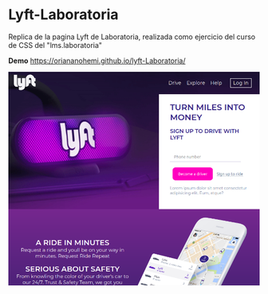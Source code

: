 # Lyft-Laboratoria

Replica de la pagina Lyft de Laboratoria, realizada como ejercicio del curso de CSS del "lms.laboratoria"

**Demo** https://oriananohemi.github.io/lyft-Laboratoria/

<img src="./assets/images/Screen Shot 2020-08-30 at 16.38.57.png">